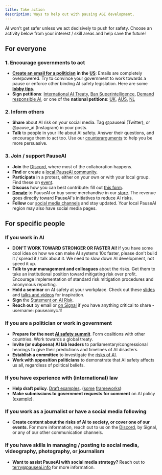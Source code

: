```yaml
---
title: Take action
description: Ways to help out with pausing AGI development.
---
```


AI won't get safer unless we act decisively to push for safety. Choose an activity below from your interest / skill areas and help save the future!

## For everyone

### 1. Encourage governments to act

- [**Create an email for a politician**](/email-builder) **in the** [**US**](https://democracy.io/): Emails are completely overpowered. Try to convince your government to work towards a pause or enforce other binding AI safety legislation. Here are some [**lobby tips**](/lobby-tips).
- **Sign petitions**: [International AI Treaty](https://aitreaty.org), [Ban Superintelligence](https://chng.it/Djjfj2Gmpk), [Demand responsible AI](https://www.change.org/p/artificial-intelligence-time-is-running-out-for-responsible-ai-development-91f0a02c-130a-46e1-9e55-70d6b274f4df), or one of the **national petitions**: [UK](https://petition.parliament.uk/petitions/639956), [AUS](https://www.aph.gov.au/e-petitions/petition/EN5163), [NL](https://aipetitie.nl)

### 2. Inform others

- **Share** about AI risk on your social media. Tag @pauseai (Twitter), or @pause_ai (Instagram) in your posts.
- **Talk** to people in your life about AI safety. Answer their questions, and encourage them to act too. Use our [counterarguments](/counterarguments) to help you be more persuasive.

### 3. Join / support PauseAI

- **Join** the [Discord](https://discord.gg/2XXWXvErfA), where most of the collaboration happens.
- **Find** or create a [local PauseAI community](/communities).
- **Participate** in a protest, either on your own or with your local group. Find these on [event](/events).
- **Discuss** how you can best contribute: fill out [this form](https://airtable.com/embed/appWPTGqZmUcs3NWu/pagoxRuCai4OYJEHt/form).
- [**Donate**](/donate) to PauseAI or buy some merchandise in our [store](https://pauseai-shop.fourthwall.com/). The revenue goes directly toward PauseAI's initiatives to reduce AI risks.
- **Follow** our [social media channels](https://linktr.ee/pauseai) and stay updated. Your local PauseAI region may also have social media pages.


## For specific people

### If you work in AI

- **DON'T WORK TOWARD STRONGER OR FASTER AI!** If you have some cool idea on how we can make AI systems 10x faster, please don't build it / spread it / talk about it. We need to slow down AI development, not speed it up.
- **Talk to your management and colleagues** about the risks. Get them to take an institutional position toward mitigating risk over profit. Encourage implementation of standard risk mitigation procedures and anonymous reporting.
- **Hold a seminar** on AI safety at your workplace. Check out these [slides](https://drive.google.com/drive/u/1/folders/1p9VtopzMV6Xpk4p6EGYUTna4fLE6G8hd) and [talks and videos](https://www.youtube.com/playlist?list=PLI46NoubGtIJa0JVCBR-9CayxCOmU0EJt) for inspiration.
- **Sign** the [Statement on AI Risk](https://www.safe.ai/statement-on-ai-risk).
- **Reach out** by email or [on Signal](https://signal.org/) if you have anything critical to share - username: pauseainyc.11

### If you are a politician or work in government

- **Prepare for the next [AI safety summit](/summit)**. Form coalitions with other countries. Work towards a global treaty.
- **Invite (or subpoena) AI lab leaders** to parliamentary/congressional hearings to give their predictions and timelines of AI disasters.
- **Establish a committee** to investigate the [risks of AI](/risks).
- **Work with opposition politicians** to demonstrate that AI safety affects us all, regardless of political beliefs.

### If you have experience with (international) law

- **Help draft policy**. [Draft examples](https://www.campaignforaisafety.org/celebrating-the-winners-law-student-moratorium-treaty-competition/). ([some](https://futureoflife.org/wp-content/uploads/2023/04/FLI_Policymaking_In_The_Pause.pdf) [frameworks](https://www.openphilanthropy.org/research/12-tentative-ideas-for-us-ai-policy/))
- **Make submissions to government requests for comment** on AI policy ([example](https://ntia.gov/issues/artificial-intelligence/request-for-comments)).

### If you work as a journalist or have a social media following

- **Create content about the risks of AI to society, or cover one of our events.** For more information, reach out to us on the [Discord](https://discord.gg/2XXWXvErfA), by Signal, or any of our other communication channels.

### If you have skills in managing / posting to social media, videography, photography, or journalism

- **Want to assist PauseAI with social media strategy?** Reach out to terry@pauseai.info for more information.
